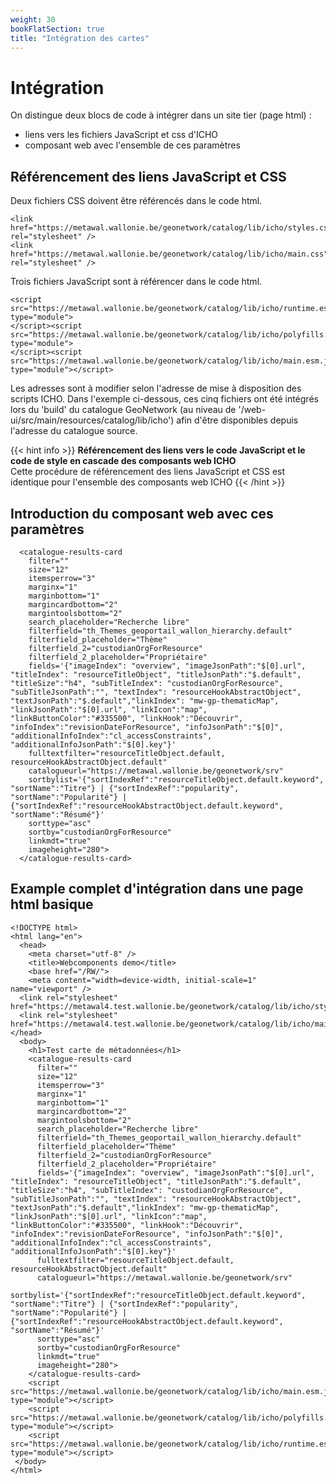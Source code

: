 ```yaml
---
weight: 30
bookFlatSection: true
title: "Intégration des cartes"
---
```


# Intégration
On distingue deux blocs de code à intégrer dans un site tier (page html) :
- liens vers les fichiers JavaScript et css d'ICHO
- composant web avec l'ensemble de ces paramètres

## Référencement des liens JavaScript et CSS

Deux fichiers CSS doivent être référencés dans le code html.

```
<link href="https://metawal.wallonie.be/geonetwork/catalog/lib/icho/styles.css" rel="stylesheet" />
<link href="https://metawal.wallonie.be/geonetwork/catalog/lib/icho/main.css" rel="stylesheet" />
```
Trois fichiers JavaScript sont à référencer dans le code html.

```
<script src="https://metawal.wallonie.be/geonetwork/catalog/lib/icho/runtime.esm.js"  type="module">
</script><script src="https://metawal.wallonie.be/geonetwork/catalog/lib/icho/polyfills.esm.js" type="module">
</script><script src="https://metawal.wallonie.be/geonetwork/catalog/lib/icho/main.esm.js" type="module"></script>
```
Les adresses sont à modifier selon l'adresse de mise à disposition des scripts ICHO.
Dans l'exemple ci-dessous, ces cinq fichiers ont été intégrés lors du 'build' du catalogue GeoNetwork (au niveau de '/web-ui/src/main/resources/catalog/lib/icho') afin d'être disponibles depuis l'adresse du catalogue source.

{{< hint info >}}
**Référencement des liens vers le code JavaScript et le code de style en cascade des composants web ICHO**  
Cette procédure de référencement des liens JavaScript et CSS est identique pour l'ensemble des composants web ICHO
{{< /hint >}}

## Introduction du composant web avec ces paramètres

```
  <catalogue-results-card
    filter=""
    size="12"
    itemsperrow="3"
    marginx="1"
    marginbottom="1"
    margincardbottom="2"
    margintoolsbottom="2"
    search_placeholder="Recherche libre"
    filterfield="th_Themes_geoportail_wallon_hierarchy.default"
    filterfield_placeholder="Thème"
    filterfield_2="custodianOrgForResource"
    filterfield_2_placeholder="Propriétaire"
    fields='{"imageIndex": "overview", "imageJsonPath":"$[0].url", "titleIndex": "resourceTitleObject", "titleJsonPath":"$.default", "titleSize":"h4", "subTitleIndex": "custodianOrgForResource", "subTitleJsonPath":"", "textIndex": "resourceHookAbstractObject", "textJsonPath":"$.default","linkIndex": "mw-gp-thematicMap", "linkJsonPath":"$[0].url", "linkIcon":"map", "linkButtonColor":"#335500", "linkHook":"Découvrir", "infoIndex":"revisionDateForResource", "infoJsonPath":"$[0]", "additionalInfoIndex":"cl_accessConstraints", "additionalInfoJsonPath":"$[0].key"}'
    fulltextfilter="resourceTitleObject.default, resourceHookAbstractObject.default"
    catalogueurl="https://metawal.wallonie.be/geonetwork/srv"
    sortbylist='{"sortIndexRef":"resourceTitleObject.default.keyword", "sortName":"Titre"} | {"sortIndexRef":"popularity", "sortName":"Popularité"} | {"sortIndexRef":"resourceHookAbstractObject.default.keyword", "sortName":"Résumé"}'
    sorttype="asc"
    sortby="custodianOrgForResource"
    linkmdt="true"
    imageheight="280">
  </catalogue-results-card>
```

## Example complet d'intégration dans une page html basique

```
<!DOCTYPE html>
<html lang="en">
  <head>
    <meta charset="utf-8" />
    <title>Webcomponents demo</title>
    <base href="/RW/">
    <meta content="width=device-width, initial-scale=1" name="viewport" />
  <link rel="stylesheet" href="https://metawal4.test.wallonie.be/geonetwork/catalog/lib/icho/styles.css">
  <link rel="stylesheet" href="https://metawal4.test.wallonie.be/geonetwork/catalog/lib/icho/main.css"></head>
  <body>
    <h1>Test carte de métadonnées</h1>
    <catalogue-results-card
      filter=""
      size="12"
      itemsperrow="3"
      marginx="1"
      marginbottom="1"
      margincardbottom="2"
      margintoolsbottom="2"
      search_placeholder="Recherche libre"
      filterfield="th_Themes_geoportail_wallon_hierarchy.default"
      filterfield_placeholder="Thème"
      filterfield_2="custodianOrgForResource"
      filterfield_2_placeholder="Propriétaire"
      fields='{"imageIndex": "overview", "imageJsonPath":"$[0].url", "titleIndex": "resourceTitleObject", "titleJsonPath":"$.default", "titleSize":"h4", "subTitleIndex": "custodianOrgForResource", "subTitleJsonPath":"", "textIndex": "resourceHookAbstractObject", "textJsonPath":"$.default","linkIndex": "mw-gp-thematicMap", "linkJsonPath":"$[0].url", "linkIcon":"map", "linkButtonColor":"#335500", "linkHook":"Découvrir", "infoIndex":"revisionDateForResource", "infoJsonPath":"$[0]", "additionalInfoIndex":"cl_accessConstraints", "additionalInfoJsonPath":"$[0].key"}'
      fulltextfilter="resourceTitleObject.default, resourceHookAbstractObject.default"
      catalogueurl="https://metawal.wallonie.be/geonetwork/srv"
      sortbylist='{"sortIndexRef":"resourceTitleObject.default.keyword", "sortName":"Titre"} | {"sortIndexRef":"popularity", "sortName":"Popularité"} | {"sortIndexRef":"resourceHookAbstractObject.default.keyword", "sortName":"Résumé"}'
      sorttype="asc"
      sortby="custodianOrgForResource"
      linkmdt="true"
      imageheight="280">
    </catalogue-results-card>
    <script src="https://metawal.wallonie.be/geonetwork/catalog/lib/icho/main.esm.js" type="module"></script>
    <script src="https://metawal.wallonie.be/geonetwork/catalog/lib/icho/polyfills.esm.js" type="module"></script>
    <script src="https://metawal.wallonie.be/geonetwork/catalog/lib/icho/runtime.esm.js" type="module"></script>
 </body>
</html>
```



